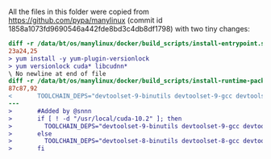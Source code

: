 All the files in this folder were copied from https://github.com/pypa/manylinux (commit id 1858a1073fd9690546a442fde8bd3c4db8df1798) with two tiny changes:

```diff
diff -r /data/bt/os/manylinux/docker/build_scripts/install-entrypoint.sh ./install-entrypoint.sh
23a24,25
> yum install -y yum-plugin-versionlock
> yum versionlock cuda* libcudnn*
\ No newline at end of file
diff -r /data/bt/os/manylinux/docker/build_scripts/install-runtime-packages.sh ./install-runtime-packages.sh
87c87,92
<       TOOLCHAIN_DEPS="devtoolset-9-binutils devtoolset-9-gcc devtoolset-9-gcc-c++ devtoolset-9-gcc-gfortran"
---
>       #Added by @snnn
>       if [ ! -d "/usr/local/cuda-10.2" ]; then
>         TOOLCHAIN_DEPS="devtoolset-9-binutils devtoolset-9-gcc devtoolset-9-gcc-c++ devtoolset-9-gcc-gfortran"
>       else
>         TOOLCHAIN_DEPS="devtoolset-8-binutils devtoolset-8-gcc devtoolset-8-gcc-c++ devtoolset-8-gcc-gfortran"
>       fi
```
